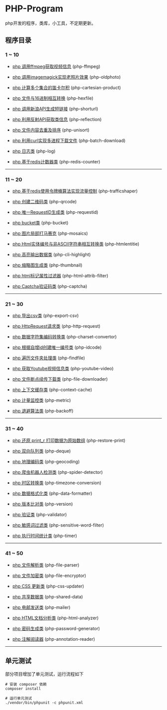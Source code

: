 # PHP-Program

php开发的程序，类库，小工具，不定期更新。

## 程序目录

### 1 ~ 10

- [php 调用ffmpeg获取视频信息](./php-ffmpeg) (php-ffmpeg)

- [php 调用imagemagick实现老照片效果](./php-oldphoto) (php-oldphoto)

- [php 计算多个集合的笛卡尔积](./php-cartesian-product) (php-cartesian-product)

- [php 文件与16进制相互转换](./php-hexfile) (php-hexfile)

- [php 调用新浪API生成短链接](./php-shorturl) (php-shorturl)

- [php 利用反射API获取类信息](./php-reflection) (php-reflection)

- [php 文件内容去重及排序](./php-unisort) (php-unisort)

- [php 利用curl实现多进程下载文件](./php-batch-download) (php-batch-download)

- [php 日志类](./php-log) (php-log)

- [php 基于redis计数器类](./php-redis-counter) (php-redis-counter)

---

### 11 ~ 20

- [php 基于redis使用令牌桶算法实现流量控制](./php-trafficshaper) (php-trafficshaper)

- [php 创建二维码类](./php-qrcode) (php-qrcode)

- [php 唯一RequestID生成类](./php-requestid) (php-requestid)

- [php bucket类](./php-bucket) (php-bucket)

- [php 图片局部打马赛克](./php-mosaics) (php-mosaics)

- [php Html实体编号与非ASCII字符串相互转换类](./php-htmlentitie) (php-htmlentitie)

- [php 高亮输出数据类](./php-cli-highlight) (php-cli-highlight)

- [php 缩略图生成类](./php-thumbnail) (php-thumbnail)

- [php html标记属性过滤器](./php-html-attrib-filter) (php-html-attrib-filter)

- [php Captcha验证码类](./php-captcha) (php-captcha)

---

### 21 ~ 30

- [php 导出csv类](./php-export-csv) (php-export-csv)

- [php HttpRequest请求类](./php-http-request) (php-http-request)

- [php 数据字符集编码转换类](./php-charset-convertor) (php-charset-convertor)

- [php 根据自增id创建唯一编号类](./php-idcode) (php-idcode)

- [php 遍历文件夹处理类](./php-findfile) (php-findfile)

- [php 获取Youtube视频信息类](./php-youtube-video) (php-youtube-video)

- [php 文件断点续传下载类](./php-file-downloader) (php-file-downloader)

- [php 上下文缓存类](./php-context-cache) (php-context-cache)

- [php 计量监控类](./php-metric) (php-metric)

- [php 退避算法类](./php-backoff) (php-backoff)

---

### 31 ~ 40

- [php 还原 print_r 打印数据为原始数组](./php-restore-print) (php-restore-print)

- [php 双向队列类](./php-deque) (php-deque)

- [php 地理编码类](./php-geocoding) (php-geocoding)

- [php 爬虫机器人检测类](./php-spider-detector) (php-spider-detector)

- [php 时区转换类](./php-timezone-conversion) (php-timezone-conversion)

- [php 数据格式化类](./php-data-formatter) (php-data-formatter)

- [php 版本比对类](./php-version) (php-version)

- [php 验证类](./php-validator) (php-validator)

- [php 敏感词过滤类](./php-sensitive-word-filter) (php-sensitive-word-filter)

- [php 执行时间统计类](./php-timer) (php-timer)

---

### 41 ~ 50

- [php 文件解析类](./php-file-parser) (php-file-parser)

- [php 文件加密类](./php-file-encryptor) (php-file-encryptor)

- [php CSS 更新类](./php-css-updater) (php-css-updater)

- [php 共享数据类](./php-shared-data) (php-shared-data)

- [php 电邮发送类](./php-mailer) (php-mailer)

- [php HTML文档分析类](./php-html-analyzer) (php-html-analyzer)

- [php 密码生成类](./php-password-generator) (php-password-generator)

- [php 注解阅读器](./php-annotation-reader) (php-annotation-reader)

---

## 单元测试

部分项目增加了单元测试，运行流程如下

```shell
# 安装 composer 依赖
composer install

# 运行单元测试
./vendor/bin/phpunit -c phpunit.xml
```
